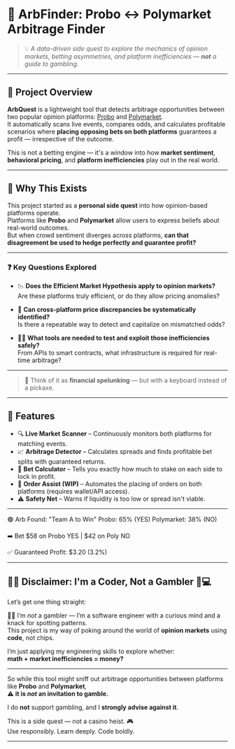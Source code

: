 # 🎲 ArbFinder: Probo ↔ Polymarket Arbitrage Finder

> 💡 *A data-driven side quest to explore the mechanics of opinion markets, betting asymmetries, and platform inefficiencies — **not** a guide to gambling.*

---

## 📌 Project Overview

**ArbQuest** is a lightweight tool that detects arbitrage opportunities between two popular opinion platforms: [Probo](https://probo.in) and [Polymarket](https://polymarket.com).  
It automatically scans live events, compares odds, and calculates profitable scenarios where **placing opposing bets on both platforms** guarantees a profit — irrespective of the outcome.

This is not a betting engine — it's a window into how **market sentiment**, **behavioral pricing**, and **platform inefficiencies** play out in the real world.

---
## 🧠 Why This Exists

This project started as a **personal side quest** into how opinion-based platforms operate.  
Platforms like **Probo** and **Polymarket** allow users to express beliefs about real-world outcomes.  
But when crowd sentiment diverges across platforms, **can that disagreement be used to hedge perfectly and guarantee profit?**

---

### ❓ Key Questions Explored

- 📉 **Does the Efficient Market Hypothesis apply to opinion markets?**  
  Are these platforms truly efficient, or do they allow pricing anomalies?

- 🔄 **Can cross-platform price discrepancies be systematically identified?**  
  Is there a repeatable way to detect and capitalize on mismatched odds?

- 👨‍💻 **What tools are needed to test and exploit those inefficiencies safely?**  
  From APIs to smart contracts, what infrastructure is required for real-time arbitrage?

---
> 💬 Think of it as **financial spelunking** — but with a keyboard instead of a pickaxe.
---

## 🚀 Features

- 🔍 **Live Market Scanner** – Continuously monitors both platforms for matching events.
- 📈 **Arbitrage Detector** – Calculates spreads and finds profitable bet splits with guaranteed returns.
- 💸 **Bet Calculator** – Tells you exactly how much to stake on each side to lock in profit.
- 🤖 **Order Assist (WIP)** – Automates the placing of orders on both platforms (requires wallet/API access).
- ⚠️ **Safety Net** – Warns if liquidity is too low or spread isn't viable.

-------------------------------------------
🟢 Arb Found: "Team A to Win"
Probo: 65% (YES)     Polymarket: 38% (NO)

➡️ Bet $58 on Probo YES | $42 on Poly NO

✅ Guaranteed Profit: $3.20 (3.2%)

-------------------------------------------

## 🙅‍♂️ Disclaimer: I'm a Coder, Not a Gambler 🎩💻

Let’s get one thing straight:

🧑‍💻 I’m *not* a gambler — I’m a software engineer with a curious mind and a knack for spotting patterns.  
This project is my way of poking around the world of **opinion markets** using **code**, not chips.

I’m just applying my engineering skills to explore whether:  
**math + market inefficiencies = money?**

---

So while this tool might sniff out arbitrage opportunities between platforms like **Probo** and **Polymarket**,  
⚠️ **it is *not* an invitation to gamble.**

I do **not** support gambling, and I **strongly advise against it**.

This is a side quest — not a casino heist. 🎮  
Use responsibly. Learn deeply. Code boldly.

---

